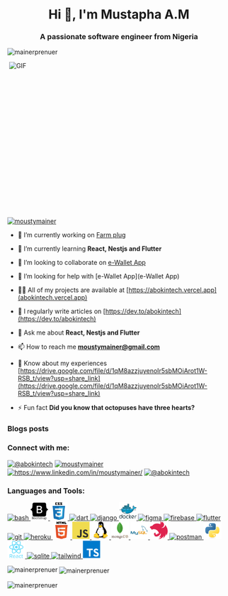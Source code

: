 <h1 align="center">Hi 👋, I'm Mustapha A.M</h1>
<h3 align="center">A passionate software engineer from Nigeria</h3>

<p align="left"> <img src="https://komarev.com/ghpvc/?username=mainerprenuer&label=Profile%20views&color=0e75b6&style=flat" alt="mainerprenuer" /> </p>
<img align="right" alt="GIF" src="https://cdn.dribbble.com/users/1235346/screenshots/3252385/job.gif" width="500" height="350" margin="10px" />

<p align="left"> <a href="https://twitter.com/moustymainer" target="blank"><img src="https://img.shields.io/twitter/follow/moustymainer?logo=twitter&style=for-the-badge" alt="moustymainer" /></a> </p>

- 🔭 I’m currently working on [Farm plug](farm-plug.vercel.app)

- 🌱 I’m currently learning **React, Nestjs and Flutter**

- 👯 I’m looking to collaborate on [e-Wallet App](https://github.com/mainerprenuer/walletapp-api)

- 🤝 I’m looking for help with [e-Wallet App](e-Wallet App)

- 👨‍💻 All of my projects are available at [https://abokintech.vercel.app](abokintech.vercel.app)

- 📝 I regularly write articles on [https://dev.to/abokintech](https://dev.to/abokintech)

- 💬 Ask me about **React, Nestjs and Flutter**

- 📫 How to reach me **moustymainer@gmail.com**

- 📄 Know about my experiences [https://drive.google.com/file/d/1qM8azzjuyenoIr5sbMOiArot1W-RSB_t/view?usp=share_link](https://drive.google.com/file/d/1qM8azzjuyenoIr5sbMOiArot1W-RSB_t/view?usp=share_link)

- ⚡ Fun fact **Did you know that octopuses have three hearts?**

### Blogs posts
<!-- BLOG-POST-LIST:START -->
<!-- BLOG-POST-LIST:END -->

<h3 align="left">Connect with me:</h3>
<p align="left">
<a href="https://dev.to/@abokintech" target="blank"><img align="center" src="https://raw.githubusercontent.com/rahuldkjain/github-profile-readme-generator/master/src/images/icons/Social/devto.svg" alt="@abokintech" height="30" width="40" /></a>
<a href="https://twitter.com/moustymainer" target="blank"><img align="center" src="https://raw.githubusercontent.com/rahuldkjain/github-profile-readme-generator/master/src/images/icons/Social/twitter.svg" alt="moustymainer" height="30" width="40" /></a>
<a href="https://linkedin.com/in/https://www.linkedin.com/in/moustymainer/" target="blank"><img align="center" src="https://raw.githubusercontent.com/rahuldkjain/github-profile-readme-generator/master/src/images/icons/Social/linked-in-alt.svg" alt="https://www.linkedin.com/in/moustymainer/" height="30" width="40" /></a>
<a href="https://www.youtube.com/channel/UCaoz5LKuZnNj9C-5ZTnK_5w" target="blank"><img align="center" src="https://raw.githubusercontent.com/rahuldkjain/github-profile-readme-generator/master/src/images/icons/Social/youtube.svg" alt="@abokintech" height="30" width="40" /></a>
</p>

<h3 align="left">Languages and Tools:</h3>
<p align="left"> <a href="https://www.gnu.org/software/bash/" target="_blank" rel="noreferrer"> <img src="https://www.vectorlogo.zone/logos/gnu_bash/gnu_bash-icon.svg" alt="bash" width="40" height="40"/> </a> <a href="https://getbootstrap.com" target="_blank" rel="noreferrer"> <img src="https://raw.githubusercontent.com/devicons/devicon/master/icons/bootstrap/bootstrap-plain-wordmark.svg" alt="bootstrap" width="40" height="40"/> </a> <a href="https://www.w3schools.com/css/" target="_blank" rel="noreferrer"> <img src="https://raw.githubusercontent.com/devicons/devicon/master/icons/css3/css3-original-wordmark.svg" alt="css3" width="40" height="40"/> </a> <a href="https://dart.dev" target="_blank" rel="noreferrer"> <img src="https://www.vectorlogo.zone/logos/dartlang/dartlang-icon.svg" alt="dart" width="40" height="40"/> </a> <a href="https://www.djangoproject.com/" target="_blank" rel="noreferrer"> <img src="https://cdn.worldvectorlogo.com/logos/django.svg" alt="django" width="40" height="40"/> </a> <a href="https://www.docker.com/" target="_blank" rel="noreferrer"> <img src="https://raw.githubusercontent.com/devicons/devicon/master/icons/docker/docker-original-wordmark.svg" alt="docker" width="40" height="40"/> </a> <a href="https://www.figma.com/" target="_blank" rel="noreferrer"> <img src="https://www.vectorlogo.zone/logos/figma/figma-icon.svg" alt="figma" width="40" height="40"/> </a> <a href="https://firebase.google.com/" target="_blank" rel="noreferrer"> <img src="https://www.vectorlogo.zone/logos/firebase/firebase-icon.svg" alt="firebase" width="40" height="40"/> </a> <a href="https://flutter.dev" target="_blank" rel="noreferrer"> <img src="https://www.vectorlogo.zone/logos/flutterio/flutterio-icon.svg" alt="flutter" width="40" height="40"/> </a> <a href="https://git-scm.com/" target="_blank" rel="noreferrer"> <img src="https://www.vectorlogo.zone/logos/git-scm/git-scm-icon.svg" alt="git" width="40" height="40"/> </a> <a href="https://heroku.com" target="_blank" rel="noreferrer"> <img src="https://www.vectorlogo.zone/logos/heroku/heroku-icon.svg" alt="heroku" width="40" height="40"/> </a> <a href="https://www.w3.org/html/" target="_blank" rel="noreferrer"> <img src="https://raw.githubusercontent.com/devicons/devicon/master/icons/html5/html5-original-wordmark.svg" alt="html5" width="40" height="40"/> </a> <a href="https://developer.mozilla.org/en-US/docs/Web/JavaScript" target="_blank" rel="noreferrer"> <img src="https://raw.githubusercontent.com/devicons/devicon/master/icons/javascript/javascript-original.svg" alt="javascript" width="40" height="40"/> </a> <a href="https://www.linux.org/" target="_blank" rel="noreferrer"> <img src="https://raw.githubusercontent.com/devicons/devicon/master/icons/linux/linux-original.svg" alt="linux" width="40" height="40"/> </a> <a href="https://www.mongodb.com/" target="_blank" rel="noreferrer"> <img src="https://raw.githubusercontent.com/devicons/devicon/master/icons/mongodb/mongodb-original-wordmark.svg" alt="mongodb" width="40" height="40"/> </a> <a href="https://www.mysql.com/" target="_blank" rel="noreferrer"> <img src="https://raw.githubusercontent.com/devicons/devicon/master/icons/mysql/mysql-original-wordmark.svg" alt="mysql" width="40" height="40"/> </a> <a href="https://nestjs.com/" target="_blank" rel="noreferrer"> <img src="https://raw.githubusercontent.com/devicons/devicon/master/icons/nestjs/nestjs-plain.svg" alt="nestjs" width="40" height="40"/> </a> <a href="https://postman.com" target="_blank" rel="noreferrer"> <img src="https://www.vectorlogo.zone/logos/getpostman/getpostman-icon.svg" alt="postman" width="40" height="40"/> </a> <a href="https://www.python.org" target="_blank" rel="noreferrer"> <img src="https://raw.githubusercontent.com/devicons/devicon/master/icons/python/python-original.svg" alt="python" width="40" height="40"/> </a> <a href="https://reactjs.org/" target="_blank" rel="noreferrer"> <img src="https://raw.githubusercontent.com/devicons/devicon/master/icons/react/react-original-wordmark.svg" alt="react" width="40" height="40"/> </a> <a href="https://www.sqlite.org/" target="_blank" rel="noreferrer"> <img src="https://www.vectorlogo.zone/logos/sqlite/sqlite-icon.svg" alt="sqlite" width="40" height="40"/> </a> <a href="https://tailwindcss.com/" target="_blank" rel="noreferrer"> <img src="https://www.vectorlogo.zone/logos/tailwindcss/tailwindcss-icon.svg" alt="tailwind" width="40" height="40"/> </a> <a href="https://www.typescriptlang.org/" target="_blank" rel="noreferrer"> <img src="https://raw.githubusercontent.com/devicons/devicon/master/icons/typescript/typescript-original.svg" alt="typescript" width="40" height="40"/> </a> </p>

<p><img align="left" src="https://github-readme-stats.vercel.app/api/top-langs?username=mainerprenuer&show_icons=true&locale=en&layout=compact" alt="mainerprenuer" /></p>

<p>&nbsp;<img align="center" src="https://github-readme-stats.vercel.app/api?username=mainerprenuer&show_icons=true&locale=en" alt="mainerprenuer" /></p>

<p><img align="center" src="https://github-readme-streak-stats.herokuapp.com/?user=mainerprenuer&" alt="mainerprenuer" /></p>

